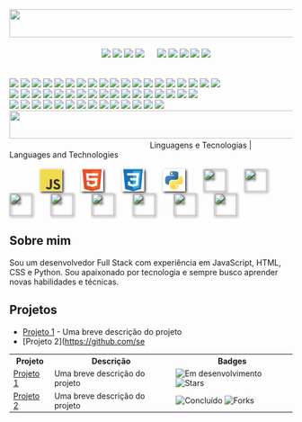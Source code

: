 <div>
  <img src="https://img.icons8.com/ios-filled/50/ffffff/rectangle.png" width="1000" height="50"/>
<img src="https://img.icons8.com/ios-filled/50/0d1117/rectangle.png" width="1000" height="5"/>
  
<div>
  <img src="https://img.icons8.com/ios-filled/50/0d1117/rectangle.png" width="160" height="10"/>
  <img src="https://img.icons8.com/ios-filled/50/ffffff/j.png"/>
  <img src="https://img.icons8.com/ios-filled/50/ffffff/o.png"/>
  <img src="https://img.icons8.com/ios-filled/50/ffffff/a.png"/>
  <img src="https://img.icons8.com/ios-filled/50/ffffff/o.png"/>
  <img src="https://img.icons8.com/ios-filled/50/0d1117/rectangle.png" width="15" height="10"/>
  <img src="https://img.icons8.com/ios-filled/50/ffffff/p.png"/>
  <img src="https://img.icons8.com/ios-filled/50/ffffff/e.png"/>
  <img src="https://img.icons8.com/ios-filled/50/ffffff/d.png"/>
  <img src="https://img.icons8.com/ios-filled/50/ffffff/r.png"/>
  <img src="https://img.icons8.com/ios-filled/50/ffffff/o.png"/>
  <img src="https://img.icons8.com/ios-filled/50/0d1117/rectangle.png" width="150" height="10"/>
</div>
   <img src="https://img.icons8.com/ios-filled/50/0d1117/rectangle.png" width="15" height="10"/>
<div>
    <img src="https://img.icons8.com/ios-filled/20/0d1117/minus-key.png"/>
    <img src="https://img.icons8.com/ios-filled/30/0d1117/minus-key.png"/>
    <img src="https://img.icons8.com/ios-filled/30/0d1117/minus-key.png"/>
    <img src="https://img.icons8.com/ios-filled/30/0d1117/minus-key.png"/>
    <img src="https://img.icons8.com/ios-filled/30/0d1117/minus-key.png"/>
    <img src="https://img.icons8.com/ios-filled/30/0d1117/minus-key.png"/>
    <img src="https://img.icons8.com/ios-filled/30/ffffff/d-key.png"/>
    <img src="https://img.icons8.com/ios-filled/30/ffffff/e-key.png"/>
    <img src="https://img.icons8.com/ios-filled/30/ffffff/s-key.png"/>
    <img src="https://img.icons8.com/ios-filled/30/ffffff/e-key.png"/>
    <img src="https://img.icons8.com/ios-filled/30/ffffff/n-key.png"/>
    <img src="https://img.icons8.com/ios-filled/30/ffffff/v-key.png"/>
    <img src="https://img.icons8.com/ios-filled/30/ffffff/o-key.png"/>
    <img src="https://img.icons8.com/ios-filled/30/ffffff/l-key.png"/>
    <img src="https://img.icons8.com/ios-filled/30/ffffff/v-key.png"/>
    <img src="https://img.icons8.com/ios-filled/30/ffffff/e-key.png"/>
    <img src="https://img.icons8.com/ios-filled/30/ffffff/d-key.png"/>
    <img src="https://img.icons8.com/ios-filled/30/ffffff/o-key.png"/>
    <img src="https://img.icons8.com/ios-filled/30/ffffff/r-key.png"/>
  </div>
  <div>
    <img src="https://img.icons8.com/ios-filled/20/0d1117/minus-key.png"/>
    <img src="https://img.icons8.com/ios-filled/30/0d1117/minus-key.png"/>
    <img src="https://img.icons8.com/ios-filled/30/0d1117/minus-key.png"/>
    <img src="https://img.icons8.com/ios-filled/30/0d1117/minus-key.png"/>
    <img src="https://img.icons8.com/ios-filled/30/0d1117/minus-key.png"/>
    <img src="https://img.icons8.com/ios-filled/30/0d1117/minus-key.png"/>
    <img src="https://img.icons8.com/ios-filled/30/0d1117/minus-key.png"/>
    <img src="https://img.icons8.com/ios-filled/30/0d1117/minus-key.png"/>
    <img src="https://img.icons8.com/ios-filled/30/ffffff/f-key.png"/>
    <img src="https://img.icons8.com/ios-filled/30/ffffff/u-key.png"/>
    <img src="https://img.icons8.com/ios-filled/30/ffffff/l-key.png"/>
    <img src="https://img.icons8.com/ios-filled/30/ffffff/l-key.png"/>
    <img src="https://img.icons8.com/ios-filled/30/ffffff/s-key.png"/>
    <img src="https://img.icons8.com/ios-filled/30/ffffff/t-key.png"/>
    <img src="https://img.icons8.com/ios-filled/30/ffffff/a-key.png"/>
    <img src="https://img.icons8.com/ios-filled/30/ffffff/c-key.png"/>
    <img src="https://img.icons8.com/ios-filled/30/ffffff/k-key.png"/>
</div>
<div>
   <img src="https://img.icons8.com/ios-filled/30/0d1117/minus-key.png"/>
   <img src="https://img.icons8.com/ios-filled/30/0d1117/minus-key.png"/>
   <img src="https://img.icons8.com/ios-filled/30/0d1117/minus-key.png"/>
    <img src="https://img.icons8.com/ios-filled/20/0d1117/minus-key.png"/>
    <img src="https://img.icons8.com/ios-filled/30/0d1117/minus-key.png"/>
    <img src="https://img.icons8.com/ios-filled/30/0d1117/minus-key.png"/>
    <img src="https://img.icons8.com/ios-filled/30/0d1117/minus-key.png"/>
    <img src="https://img.icons8.com/ios-filled/30/0d1117/minus-key.png"/>
    <img src="https://img.icons8.com/ios-filled/30/0d1117/minus-key.png"/>
    <img src="https://img.icons8.com/ios-filled/30/0d1117/minus-key.png"/>
    <img src="https://img.icons8.com/ios-filled/30/0d1117/minus-key.png"/>
  <img src="https://img.icons8.com/ios-filled/30/ffffff/left-angle-parentheses-key.png"/>
  <img src="https://img.icons8.com/ios-filled/30/ffffff/solidus-key.png"/>
  <img src="https://img.icons8.com/ios-filled/30/ffffff/right-angle-parentheses-key.png"/>
</div>
 
<img src="https://img.icons8.com/ios-filled/50/0d1117/rectangle.png" width="1000" height="50"/>

<div>
  <img src="https://img.icons8.com/ios-filled/50/0d1117/rectangle.png" width="250" height="10"/>Linguagens e Tecnologias | Languages and Technologies
</div>
<div><img src="https://img.icons8.com/ios-filled/50/0d1117/rectangle.png" width="65" height="0"/></div>
  <img src="https://img.icons8.com/ios-filled/50/0d1117/rectangle.png" width="50" height="10"/>
<img src="https://raw.githubusercontent.com/devicons/devicon/master/icons/javascript/javascript-original.svg" width="40" height="40" style="margin-right: 10px; filter: drop-shadow(2px 2px 2px #222);" />
  <img src="https://img.icons8.com/ios-filled/50/0d1117/rectangle.png" width="15" height="10"/>
<img src="https://raw.githubusercontent.com/devicons/devicon/master/icons/html5/html5-original.svg" width="40" height="40" style="margin-right: 10px; filter: drop-shadow(2px 2px 2px #222);" />
  <img src="https://img.icons8.com/ios-filled/50/0d1117/rectangle.png" width="15" height="10"/>
<img src="https://raw.githubusercontent.com/devicons/devicon/master/icons/css3/css3-original.svg" width="40" height="40" style="margin-right: 10px; filter: drop-shadow(2px 2px 2px #222);" />
  <img src="https://img.icons8.com/ios-filled/50/0d1117/rectangle.png" width="15" height="10"/>
<img src="https://raw.githubusercontent.com/devicons/devicon/master/icons/python/python-original.svg" width="40" height="40" style="margin-right: 10px; filter: drop-shadow(2px 2px 2px #222);" />
  <img src="https://img.icons8.com/ios-filled/50/0d1117/rectangle.png" width="15" height="10"/>
<img src="https://cdn.jsdelivr.net/gh/devicons/devicon/icons/less/less-plain-wordmark.svg"  width="40" height="40" style="margin-right: 10px; filter: drop-shadow(2px 2px 2px #222);"/>
  <img src="https://img.icons8.com/ios-filled/50/0d1117/rectangle.png" width="15" height="10"/>
<img src="https://cdn.jsdelivr.net/gh/devicons/devicon/icons/sass/sass-original.svg" width="40" height="40" style="margin-right: 10px; filter: drop-shadow(2px 2px 2px #222);" />
  <img src="https://img.icons8.com/ios-filled/50/0d1117/rectangle.png" width="15" height="10"/>
<img src="https://cdn.jsdelivr.net/gh/devicons/devicon/icons/gulp/gulp-plain.svg" width="40" height="40" style="margin-right: 10px; filter: drop-shadow(2px 2px 2px #222);" />
  <img src="https://img.icons8.com/ios-filled/50/0d1117/rectangle.png" width="15" height="10"/>
<img src="https://cdn.jsdelivr.net/gh/devicons/devicon/icons/django/django-plain.svg" width="40" height="40" style="margin-right: 10px; filter: drop-shadow(2px 2px 2px #222);" />
  <img src="https://img.icons8.com/ios-filled/50/0d1117/rectangle.png" width="15" height="10"/>
<img src="https://cdn.jsdelivr.net/gh/devicons/devicon/icons/jquery/jquery-original.svg" width="40" height="40" style="margin-right: 10px; filter: drop-shadow(2px 2px 2px #222);" />
  <img src="https://img.icons8.com/ios-filled/50/0d1117/rectangle.png" width="15" height="10"/>
<img src="https://cdn.jsdelivr.net/gh/devicons/devicon/icons/bootstrap/bootstrap-original.svg" width="40" height="40" style="margin-right: 10px; filter: drop-shadow(2px 2px 2px #222);" />
  <img src="https://img.icons8.com/ios-filled/50/0d1117/rectangle.png" width="15" height="10"/>
<img src="https://cdn.jsdelivr.net/gh/devicons/devicon/icons/postgresql/postgresql-original.svg" width="40" height="40" style="margin-right: 10px; filter: drop-shadow(2px 2px 2px #222);" />
  <img src="https://img.icons8.com/ios-filled/50/0d1117/rectangle.png" width="15" height="10"/>
<img src="https://cdn.jsdelivr.net/gh/devicons/devicon/icons/nodejs/nodejs-plain-wordmark.svg" width="40" height="40" style="margin-right: 10px; filter: drop-shadow(2px 2px 2px #222);"  />
  <img src="https://img.icons8.com/ios-filled/50/0d1117/rectangle.png" width="15" height="10"/>
          
          
          
          
          
          
                   
          

## Sobre mim
Sou um desenvolvedor Full Stack com experiência em JavaScript, HTML, CSS e Python. Sou apaixonado por tecnologia e sempre busco aprender novas habilidades e técnicas.

## Projetos
- [Projeto 1](https://github.com/seu-usuario/projeto-1) - Uma breve descrição do projeto
- [Projeto 2](https://github.com/se

</div>

<table>
  <tr>
    <th>Projeto</th>
    <th>Descrição</th>
    <th>Badges</th>
  </tr>
  <tr>
    <td><a href="https://github.com/seu-usuario/projeto-1">Projeto 1</a></td>
    <td>Uma breve descrição do projeto</td>
    <td>
      <img src="https://img.shields.io/badge/status-em%20desenvolvimento-yellow" alt="Em desenvolvimento">
      <img src="https://img.shields.io/github/stars/seu-usuario/projeto-1?style=social" alt="Stars">
    </td>
  </tr>
  <tr>
    <td><a href="https://github.com/seu-usuario/projeto-2">Projeto 2</a></td>
    <td>Uma breve descrição do projeto</td>
    <td>
      <img src="https://img.shields.io/badge/status-concluído-green" alt="Concluído">
      <img src="https://img.shields.io/github/forks/seu-usuario/projeto-2?style=social" alt="Forks">
    </td>
  </tr>
</table>

